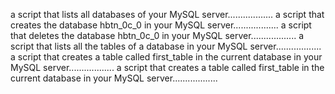 a script that lists all databases of your MySQL server..................
a script that creates the database hbtn_0c_0 in your MySQL server..................
a script that deletes the database hbtn_0c_0 in your MySQL server..................
a script that lists all the tables of a database in your MySQL server..................
a script that creates a table called first_table in the current database in your MySQL server..................
a script that creates a table called first_table in the current database in your MySQL server..................
